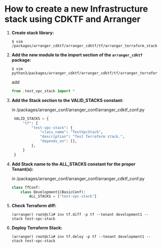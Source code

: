 # How to create a new Infrastructure stack using CDKTF and Arranger

1. __Create stack library:__
    ```shell
    $ vim /packages/arranger_cdktf/arranger_cdktf/tf/arranger_terraform_stacks/test_vpc_stack.py
    ```
2. __Add the new module to the import section of the `arranger_cdktf` package:__
    ```shell
    $ vim python3/packages/arranger_cdktf/arranger_cdktf/tf/arranger_terraform_stacks/__init__.py
    ```
   
   add
    ```python
    from .test_vpc_stack import *
    ```
3. __Add the Stack section to the VALID_STACKS constant:__

   in /packages/arranger_conf/arranger_conf/arranger_cdktf_conf.py
    
   ```python
    VALID_STACKS = {
        "tf": {
            "test-vpc-stack": {
                "class_name": "TestVpcStack",
                "description": "Test Terraform stack.",
                "depends_on": [],
            },
        }
    }
    ```
4. __Add Stack name to the ALL_STACKS constant for the proper Tenant(s):__
   
   in /packages/arranger_conf/arranger_conf/arranger_cdktf_conf.py
    ```python
    class TfConf:
        class Development1(BasicConf):
            ALL_STACKS = ["test-vpc-stack"]
    ```
5. __Check Terraform diff:__
    ```shell
    (arranger) root@cli# inv tf.diff -p tf --tenant development1 --stack test-vpc-stack
    ```
6. __Deploy Terraform Stack:__
    ```shell
    (arranger) root@cli# inv tf.deloy -p tf --tenant development1 --stack test-vpc-stack
    ```